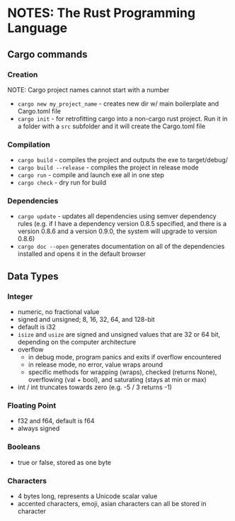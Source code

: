 # NOTES: The Rust Programming Language

## Cargo commands

### Creation

NOTE: Cargo project names cannot start with a number

* `cargo new my_project_name` - creates new dir w/ main boilerplate and Cargo.toml file
* `cargo init` - for retrofitting cargo into a non-cargo rust project. Run it in a folder with a `src` subfolder and it will create the Cargo.toml file

### Compilation

* `cargo build` - compiles the project and outputs the exe to target/debug/
* `cargo build --release` - compiles the project in release mode
* `cargo run` - compile and launch exe all in one step
* `cargo check` - dry run for build

### Dependencies

* `cargo update` - updates all dependencies using semver dependency rules (e.g. if I have a dependency version 0.8.5 specified, and there is a version 0.8.6 and a version 0.9.0, the system will upgrade to version 0.8.6)
* `cargo doc --open` generates documentation on all of the dependencies installed and opens it in the default browser

## Data Types

### Integer

* numeric, no fractional value
* signed and unsigned; 8, 16, 32, 64, and 128-bit
* default is i32
* `isize` and `usize` are signed and unsigned values that are 32 or 64 bit, depending on the computer architecture
* overflow
  * in debug mode, program panics and exits if overflow encountered
  * in release mode, no error, value wraps around
  * specific methods for wrapping (wraps), checked (returns None), overflowing (val + bool), and saturating (stays at min or max)
* int / int truncates towards zero (e.g. -5 / 3 returns -1)

### Floating Point

* f32 and f64, default is f64
* always signed

### Booleans

* true or false, stored as one byte

### Characters

* 4 bytes long, represents a Unicode scalar value
* accented characters, emoji, asian characters can all be stored in character

